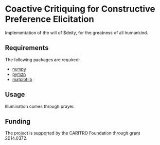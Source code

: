 Coactive Critiquing for Constructive Preference Elicitation
===========================================================

Implementation of the will of $deity, for the greatness of all humankind.

## Requirements

The following packages are required:

- [numpy](http://www.numpy.org/)
- [pymzn](https://github.com/paolodragone/PyMzn)
- [matplotlib](http://matplotlib.org/)

## Usage

Illumination comes through prayer.

## Funding

The project is supported by the CARITRO Foundation through grant 2014.0372.
